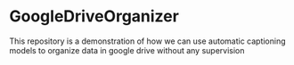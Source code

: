 # GoogleDriveOrganizer
This repository is a demonstration of how we can use automatic captioning models to organize data in google drive without any supervision
